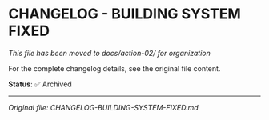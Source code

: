 # CHANGELOG - BUILDING SYSTEM FIXED

*This file has been moved to docs/action-02/ for organization*

For the complete changelog details, see the original file content.

**Status**: ✅ Archived

---

*Original file: CHANGELOG-BUILDING-SYSTEM-FIXED.md*